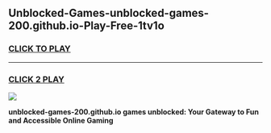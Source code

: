 
## Unblocked-Games-unblocked-games-200.github.io-Play-Free-1tv1o
<h3>
<a href="https://premium76.site?title=unblocked-games-200.github.io&ref=23A">CLICK TO PLAY</a></h3>
<hr>

<h3>
<a href="https://premium76.site?title=unblocked-games-200.github.io&ref=23A">CLICK 2 PLAY</a>
  
</h3>

<a href="https://premium76.site?title=unblocked-games-200.github.io&ref=23A"><img src="https://clearcache.store/games.png"></a>


**unblocked-games-200.github.io games unblocked: Your Gateway to Fun and Accessible Online Gaming**
